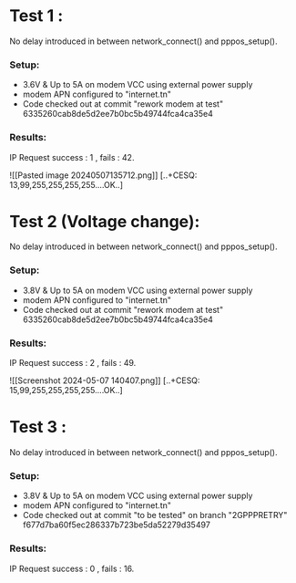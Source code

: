 # Test 1 : 
No delay introduced in between network_connect() and pppos_setup().
### Setup:
- 3.6V & Up to 5A on modem VCC using external power supply
- modem APN configured to "internet.tn"
- Code checked out at commit "rework modem at test" 6335260cab8de5d2ee7b0bc5b49744fca4ca35e4
### Results:

IP Request success : 1 , fails : 42.

![[Pasted image 20240507135712.png]] [..+CESQ: 13,99,255,255,255,255....OK..]

# Test 2 (Voltage change):
No delay introduced in between network_connect() and pppos_setup().
### Setup:
- 3.8V & Up to 5A on modem VCC using external power supply
- modem APN configured to "internet.tn"
- Code checked out at commit "rework modem at test" 6335260cab8de5d2ee7b0bc5b49744fca4ca35e4
### Results:
IP Request success : 2 , fails : 49.

![[Screenshot 2024-05-07 140407.png]]
[..+CESQ: 15,99,255,255,255,255....OK..]

# Test 3 :
No delay introduced in between network_connect() and pppos_setup().
### Setup:
- 3.8V & Up to 5A on modem VCC using external power supply
- modem APN configured to "internet.tn"
- Code checked out at commit "to be tested" on branch "2GPPPRETRY"
  f677d7ba60f5ec286337b723be5da52279d35497
### Results:

IP Request success : 0 , fails : 16.

